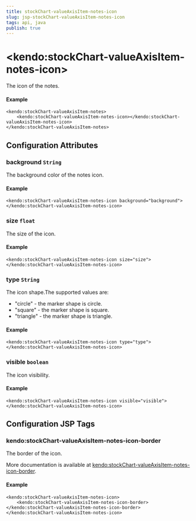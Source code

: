 ```yaml
---
title: stockChart-valueAxisItem-notes-icon
slug: jsp-stockChart-valueAxisItem-notes-icon
tags: api, java
publish: true
---
```


# \<kendo:stockChart-valueAxisItem-notes-icon\>

The icon of the notes.

#### Example
    <kendo:stockChart-valueAxisItem-notes>
        <kendo:stockChart-valueAxisItem-notes-icon></kendo:stockChart-valueAxisItem-notes-icon>
    </kendo:stockChart-valueAxisItem-notes>

## Configuration Attributes

### background `String`

The background color of the notes icon.

#### Example
    <kendo:stockChart-valueAxisItem-notes-icon background="background">
    </kendo:stockChart-valueAxisItem-notes-icon>

### size `float`

The size of the icon.

#### Example
    <kendo:stockChart-valueAxisItem-notes-icon size="size">
    </kendo:stockChart-valueAxisItem-notes-icon>

### type `String`

The icon shape.The supported values are:
* "circle" - the marker shape is circle.
* "square" - the marker shape is square.
* "triangle" - the marker shape is triangle.

#### Example
    <kendo:stockChart-valueAxisItem-notes-icon type="type">
    </kendo:stockChart-valueAxisItem-notes-icon>

### visible `boolean`

The icon visibility.

#### Example
    <kendo:stockChart-valueAxisItem-notes-icon visible="visible">
    </kendo:stockChart-valueAxisItem-notes-icon>


##  Configuration JSP Tags

### kendo:stockChart-valueAxisItem-notes-icon-border

The border of the icon.

More documentation is available at [kendo:stockChart-valueAxisItem-notes-icon-border](stockchart/valueaxisitem-notes-icon-border).

#### Example

    <kendo:stockChart-valueAxisItem-notes-icon>
        <kendo:stockChart-valueAxisItem-notes-icon-border></kendo:stockChart-valueAxisItem-notes-icon-border>
    </kendo:stockChart-valueAxisItem-notes-icon>

